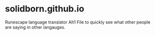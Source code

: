 # solidborn.github.io
Runescape language translator
Alt1 File to quickly see what other people are saying in other langauges.
